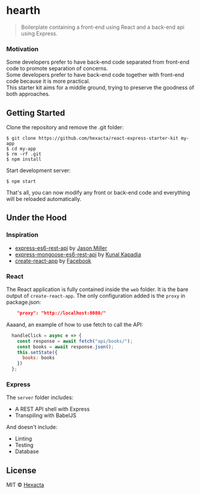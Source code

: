 # hearth
> Boilerplate containing a front-end using React and a back-end api using Express.

### Motivation
Some developers prefer to have back-end code separated from front-end code to promote separation of concerns.  
Some developers prefer to have back-end code together with front-end code because it is more practical.  
This starter kit aims for a middle ground, trying to preserve the goodness of both approaches.

## Getting Started
Clone the repository and remove the .git folder:  
```
$ git clone https://github.com/hexacta/react-express-starter-kit my-app
$ cd my-app
$ rm -rf .git
$ npm install
```

Start development server:  
```
$ npm start
```

That's all, you can now modify any front or back-end code and everything will be reloaded automatically.

## Under the Hood
### Inspiration
- [express-es6-rest-api](https://github.com/developit/express-es6-rest-api) by [Jason Miller](https://github.com/developit)
- [express-mongoose-es6-rest-api](https://github.com/KunalKapadia/express-mongoose-es6-rest-api) by [Kunal Kapadia](https://github.com/KunalKapadia)
- [create-react-app](https://github.com/facebookincubator/create-react-app) by [Facebook](https://github.com/facebookincubator)

### React
The React application is fully contained inside the `web` folder. It is the bare output of `create-react-app`. The only configuration added is the `proxy` in package.json:
```json
	"proxy": "http://localhost:8080/"
```

Aaaand, an example of how to use fetch to call the API:
```js
  handleClick = async e => {
    const response = await fetch("api/books/");
    const books = await response.json();
    this.setState({
      books: books
    })
  };
```

### Express
The `server` folder includes:
- A REST API shell with Express
- Transpiling with BabelJS

And doesn't include:
- Linting
- Testing
- Database

## License

MIT © [Hexacta](https://www.hexacta.com)
